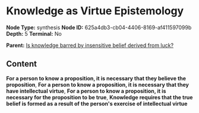 # Knowledge as Virtue Epistemology

**Node Type:** synthesis
**Node ID:** 625a4db3-cb04-4406-8169-af411597099b
**Depth:** 5
**Terminal:** No

**Parent:** [Is knowledge barred by insensitive belief derived from luck?](is-knowledge-barred-by-insensitive-belief-derived-from-luck-antithesis-89fa7100-c842-431c-a1f3-1f715eff21b3.md)

## Content

**For a person to know a proposition, it is necessary that they believe the proposition**, **For a person to know a proposition, it is necessary that they have intellectual virtue**, **For a person to know a proposition, it is necessary for the proposition to be true**, **Knowledge requires that the true belief is formed as a result of the person's exercise of intellectual virtue**
